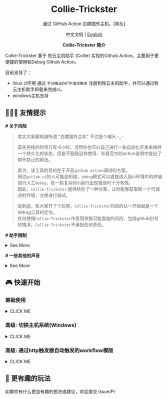 <h1 align="center"> Collie-Trickster </h1>

<p align="center">通过 GitHub Action 白嫖国外主机。[狗头] </p>

<p align="center"> 中文文档 | <a href="README_EN.md">English</a> </p>

<p align="center"> <b>Collie-Trickster 简介</b> </p>

Collie-Trickster 基于 牧云主机助手 (Collie) 实现的Github Action。主要用于更便捷的使用和Debug Github Action。

目前支持了：
+ linux ci环境 通过 `手动推送`/`HTTP请求触发` 注册到牧云主机助手，并可以通过牧云主机助手卸载来完成ci。
+ windows主机支持

## 🧑‍🤝‍🧑 友情提示

**# 关于风险**

> 其实大家都知道所谓 "白嫖国外主机" 不过是个噱头 -_-
>
> 首先持续的时常只有 6小时，当然你也可以自己进行一些自动化开发来保持一个持久化的状态，但是不鼓励这样使用，毕竟官方的action说明中提出了明令禁止的用法。
>
> 其次，该工具的目的在于开启`github action`调试的方案。  
> 用过`gitlab-ci`的人可能会知道，`debug`模式可以直接进入到ci环境中的终端进行人工`debug`，在一些复杂的ci运行出现错误时十分有效。  
> 因此，`Collie-Trickster` 提供给你了一种方案，让你能够获取到一个可调式的环境，方便进行调试。
>
> 说到底，和大家开了个玩笑，`Collie-Trickster`的目的从一开始就是一个debug工具的定位。   
> 任何使用`Collie-Trickster`作恶而导致可能面临的风险，包括github封号的情况，`Collie-Trickster`不承担任何责任。

**# 助手限制**
<details><summary>See More</summary>

牧云主机助手目前默认仅免费三台主机，超过三台主机的使用量时，需要切换付费版本。
也可以不切换，但是三台以上的机器无法成功注册。

</details>

**# 一些其他的声音**
<details><summary>See More</summary>

</details>

## 🎮 快速开始

### 基础使用

<details><summary>CLICK ME</summary>

1. 注册百川-使用牧云主机管理助手

![](https://cdn.dvkunion.cn/tricker/46fd1775808c4411b8c2f1225641289f.png)

2. 点击绑定主机

![](https://cdn.dvkunion.cn/tricker/b61fa3cb6f0f4069b60c99a48be599aa.png)

3. 获取token

![](https://cdn.dvkunion.cn/tricker/09d9e9ee0809482faf54b491e42ae7d8.png)

为了方便，可以选择长期使用的token

![](https://cdn.dvkunion.cn/tricker/c63a06e23805430781cc42fc485d8f79.png)

4. 在github创建一个空的仓库，clone到本地，并创建`.github/workflows/workflow.yml`文件，写入一下参考内容：

```yml
name: example
on: [ push, pull_request ]

jobs:
  runner:
    runs-on: ubuntu-latest # 选择你想要的主机系统如：ubuntu:20.04
    steps:
      - uses: actions/checkout@v3
      - name: collie
        uses: dvkunion/CollieTrickster@main
        with:
          token: xxxxxx  # your token,  It will be safer to use ${{ secrets.token }}, see [https://docs.github.com/actions/security-guides/encrypted-secrets] 
```

5. 推送代码到仓库，触发action。

```shell
git push
```

6. 返回百川界面，已获取到主机。

![](https://cdn.dvkunion.cn/tricker/4f8e7c5ea2234135b6f57de12a115f30.png)

7. 后续使用时可以通过手动触发action的方式。

8. 关于退出：Linux主机，在百川解绑主机后，ci自动完成。

![](https://cdn.dvkunion.cn/tricker/99d6436c64ab49859e5337787a5a3688.png)



</details>

### 高级: 切换主机系统(Windows)

<details><summary>CLICK ME</summary>
</details>

### 高级: 通过http触发器自动触发的workflow模版

<details><summary>CLICK ME</summary>
每次推送代码才能触发实在太蠢了。当然也十分的不够优雅，需要手动把token放在github secrets中。

在基础用法的基础上，这里给出一份通过`workflow_dispatch` 利用方式: 
```yaml
name: example
on:
  workflow_dispatch:
    inputs:
      token:
        description: 'chaitin rivers token'
        required: true
      type:
        description: 'your host type'
        required: true

jobs:
  runner:
    runs-on: ubuntu-latest # 选择你想要的主机系统如：ubuntu:20.04
    steps:
      - uses: actions/checkout@v3
      - name: collie
        if: ${{ inputs.token != '' && inputs.type != '' }}
        uses: dvkunion/CollieTrickster@main
        with:
          token: ${{ inputs.token }}
          host_type: ${{ inputs.type }}
```

使用时，需要你生成一个 [Github Token](https://github.com/settings/tokens/) ，作为认证用；然后将这份`yaml`放在你的仓库`.github/workflows/example.yml`， 

然后发起http请求, 这里给出一个curl的调用:

```shell
curl \     
  -X POST \
  -H "Accept: application/vnd.github+json" \
  -H "Authorization: Bearer <YOUR_GITHUB_ACTION>"\
  -H "X-GitHub-Api-Version: 2022-11-28" \
  https://api.github.com/repos/<YOUR_GITHUB_USER_NAME>/<YOUR_GITHUB_REPOS>/actions/workflows/example.yml/dispatches \
  -d '{"ref":"main","inputs":{"token":"<YOUR_TOKEN>","type": "linux"}'
```

其中:
+ <YOUR_GITHUB_ACTION>: github配置的token认证
+ <YOUR_GITHUB_USER_NAME>: 你github账户名称
+ <YOUR_GITHUB_REPOS>: 你fork的仓库名，一般直接fork的就写`CollieTrickster`即可。
+ <YOUR_TOKEN>: 长亭牧云主机助手生成的那个Token。

这样，每发起一次请求，就会执行一次CI。成功上线一台主机。

</details>

## 🎈 更有趣的玩法

如果你有什么更加有趣的想法或建议，欢迎提交 Issue/Pr
